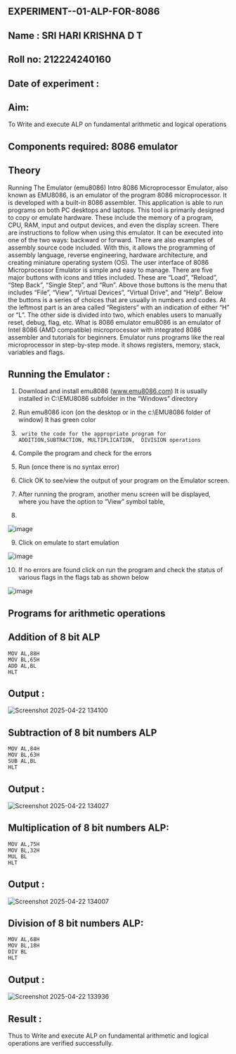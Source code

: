 ## EXPERIMENT--01-ALP-FOR-8086
## Name : SRI HARI KRISHNA D T
## Roll no: 212224240160 
## Date of experiment :

## Aim: 
To Write and execute ALP on fundamental arithmetic and logical operations
## Components required: 8086  emulator 
## Theory 
Running The Emulator (emu8086) Intro 8086 Microprocessor Emulator, also known as EMU8086, is an emulator of the program 8086 microprocessor. It is developed with a built-in 8086 assembler. This application is able to run programs on both PC desktops and laptops. This tool is primarily designed to copy or emulate hardware. These include the memory of a program, CPU, RAM, input and output devices, and even the display screen. There are instructions to follow when using this emulator. It can be executed into one of the two ways: backward or forward. There are also examples of assembly source code included. With this, it allows the programming of assembly language, reverse engineering, hardware architecture, and creating miniature operating system (OS). The user interface of 8086 Microprocessor Emulator is simple and easy to manage. There are five major buttons with icons and titles included. These are “Load”, “Reload”, “Step Back”, “Single Step”, and “Run”. Above those buttons is the menu that includes “File”, “View”, “Virtual Devices”, “Virtual Drive”, and “Help”. Below the buttons is a series of choices that are usually in numbers and codes. At the leftmost part is an area called “Registers” with an indication of either “H” or “L”. The other side is divided into two, which enables users to manually reset, debug, flag, etc. What is 8086 emulator emu8086 is an emulator of Intel 8086 (AMD compatible) microprocessor with integrated 8086 assembler and tutorials for beginners. Emulator runs programs like the real microprocessor in step-by-step mode. it shows registers, memory, stack, variables and flags.


 ## Running the Emulator :
1.	Download and install emu8086 (www.emu8086.com) It is usually installed in C:\EMU8086 subfolder in the “Windows” directory
2.	  Run  emu8086 icon (on the desktop or in the c:\EMU8086 folder of window) It has green color 
 
 
3.		write the code for the appropriate program for ADDITION,SUBTRACTION, MULTIPLICATION,  DIVISION operations 

4.	 Compile the program and check for the errors 
5.	Run (once there is no syntax error) 

6.	Click OK to see/view the output of your program on the Emulator screen. 


7.	After running the program, another menu screen will be displayed, where you have the option to “View” symbol table,
8.	 


![image](https://user-images.githubusercontent.com/36288975/189273263-d65baae9-4b8f-4723-afb3-c0ffa4052b04.png)











9.	Click on emulate to start emulation 








![image](https://user-images.githubusercontent.com/36288975/189273273-9bb36ec1-e2e8-4892-8d35-37707332bfdc.png)








10.	If no errors are found click on run the program and check the status of various flags in the flags tab as shown below 






![image](https://user-images.githubusercontent.com/36288975/189273277-113a2a33-4a40-4ff8-95a5-ecd3a1f504fe.png)







## Programs for arithmetic  operations

## Addition  of 8 bit ALP 
```
MOV AL,88H
MOV BL,65H
ADD AL,BL
HLT
```

## Output :  
 ![Screenshot 2025-04-22 134100](https://github.com/user-attachments/assets/1ddfaaa3-1e84-4d8f-882d-c4d449159e0a)

## Subtraction   of 8 bit numbers  ALP 
```
MOV AL,84H
MOV BL,63H
SUB AL,BL
HLT
```
## Output :  
![Screenshot 2025-04-22 134027](https://github.com/user-attachments/assets/7dbada9a-5428-4d0d-a316-d7ee84f8e049)


## Multiplication of 8 bit numbers ALP:
```
MOV AL,75H
MOV BL,32H
MUL BL
HLT
```
## Output :
![Screenshot 2025-04-22 134007](https://github.com/user-attachments/assets/8051404d-e030-41b0-a988-54b264e3c3b0)


## Division of 8 bit numbers ALP:
```
MOV AL,68H
MOV BL,18H
DIV BL
HLT
```
## Output : 
![Screenshot 2025-04-22 133936](https://github.com/user-attachments/assets/50410502-dc2f-4169-b849-4034c3a6950e)


## Result :
Thus to Write and execute ALP on fundamental arithmetic and logical operations are verified successfully.










